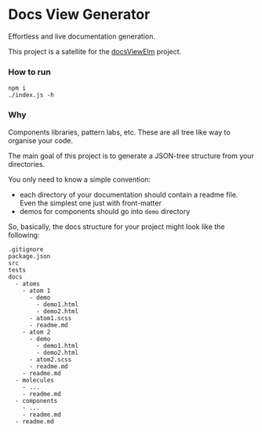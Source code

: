 # Docs View Generator

Effortless and live documentation generation.

This project is a satellite for the [docsViewElm](https://github.com/raqystyle/docsViewElm) project.

### How to run

```
npm i
./index.js -h
```

### Why

Components libraries, pattern labs, etc. These are all tree like way to organise your code.

The main goal of this project is to generate a JSON-tree structure from your directories.

You only need to know a simple convention:
 - each directory of your documentation should contain a readme file. Even the simplest one just with front-matter
 - demos for components should go into `demo` directory

So, basically, the docs structure for your project might look like the following:

```
.gitignore
package.json
src
tests
docs
  - atoms
    - atom 1
      - demo
        - demo1.html
        - demo2.html
      - atom1.scss
      - readme.md
    - atom 2
      - demo
        - demo1.html
        - demo2.html
      - atom2.scss
      - readme.md
    - readme.md
  - molecules
    - ...
    - readme.md
  - components
    - ...
    - readme.md
  - readme.md
```
